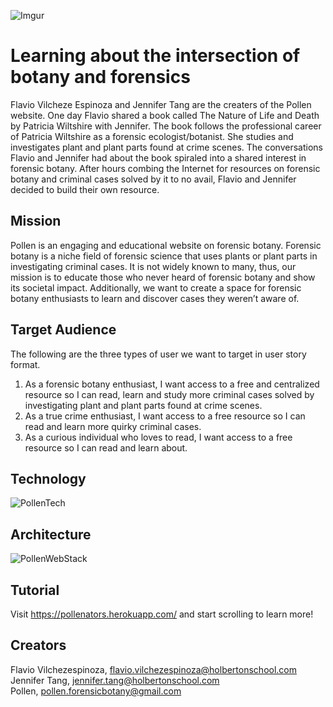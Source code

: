 ![Imgur](https://i.imgur.com/abKCvok.png)

# Learning about the intersection of botany and forensics
Flavio Vilcheze Espinoza and Jennifer Tang are the creaters of the Pollen website.  One day Flavio shared a book called The Nature of Life and Death by Patricia Wiltshire with Jennifer.  The book follows the professional career of Patricia Wiltshire as a forensic ecologist/botanist.  She studies and investigates plant and plant parts found at crime scenes.  The conversations Flavio and Jennifer had about the book spiraled into a shared interest in forensic botany.  After hours combing the Internet for resources on forensic botany and criminal cases solved by it to no avail, Flavio and Jennifer decided to build their own resource.  

## Mission
Pollen is an engaging and educational website on forensic botany.  Forensic botany is a niche field of forensic science that uses plants or plant parts in investigating criminal cases.  It is not widely known to many, thus, our mission is to educate those who never heard of forensic botany and show its societal impact.  Additionally, we want to create a space for forensic botany enthusiasts to learn and discover cases they weren’t aware of.  

## Target Audience
The following are the three types of user we want to target in user story format.  
1. As a forensic botany enthusiast, I want access to a free and centralized resource so I can read, learn and study more criminal cases solved by investigating plant and plant parts found at crime scenes.  
2. As a true crime enthusiast, I want access to a free resource so I can read and learn more quirky criminal cases.  
3. As a curious individual who loves to read, I want access to a free resource so I can read and learn about.  

## Technology
![PollenTech](https://i.imgur.com/Bj1eyrb.png)

## Architecture
![PollenWebStack](https://i.imgur.com/tzmjMk6.png)

## Tutorial
Visit https://pollenators.herokuapp.com/ and start scrolling to learn more!  

## Creators
Flavio Vilchezespinoza, flavio.vilchezespinoza@holbertonschool.com  
Jennifer Tang, jennifer.tang@holbertonschool.com  
Pollen, pollen.forensicbotany@gmail.com